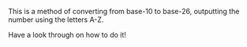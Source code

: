 This is a method of converting from base-10 to base-26, outputting the number using the letters A-Z.

Have a look through on how to do it!